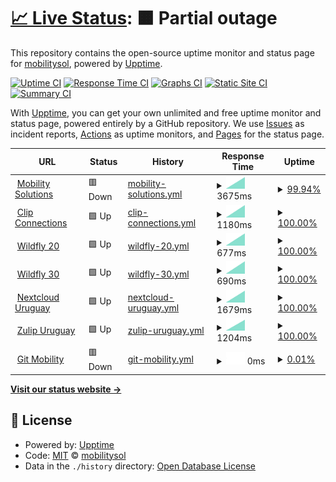# [📈 Live Status](https://mobilitysol.github.io/monitorweb): <!--live status--> **🟧 Partial outage**

This repository contains the open-source uptime monitor and status page for [mobilitysol](https://mobilitysol.github.io/monitorweb), powered by [Upptime](https://github.com/upptime/upptime).

[![Uptime CI](https://github.com/mobilitysol/monitorweb/workflows/Uptime%20CI/badge.svg)](https://github.com/mobilitysol/monitorweb/actions?query=workflow%3A%22Uptime+CI%22)
[![Response Time CI](https://github.com/mobilitysol/monitorweb/workflows/Response%20Time%20CI/badge.svg)](https://github.com/mobilitysol/monitorweb/actions?query=workflow%3A%22Response+Time+CI%22)
[![Graphs CI](https://github.com/mobilitysol/monitorweb/workflows/Graphs%20CI/badge.svg)](https://github.com/mobilitysol/monitorweb/actions?query=workflow%3A%22Graphs+CI%22)
[![Static Site CI](https://github.com/mobilitysol/monitorweb/workflows/Static%20Site%20CI/badge.svg)](https://github.com/mobilitysol/monitorweb/actions?query=workflow%3A%22Static+Site+CI%22)
[![Summary CI](https://github.com/mobilitysol/monitorweb/workflows/Summary%20CI/badge.svg)](https://github.com/mobilitysol/monitorweb/actions?query=workflow%3A%22Summary+CI%22)

With [Upptime](https://upptime.js.org), you can get your own unlimited and free uptime monitor and status page, powered entirely by a GitHub repository. We use [Issues](https://github.com/mobilitysol/monitorweb/issues) as incident reports, [Actions](https://github.com/mobilitysol/monitorweb/actions) as uptime monitors, and [Pages](https://mobilitysol.github.io/monitorweb) for the status page.

<!--start: status pages-->
<!-- This summary is generated by Upptime (https://github.com/upptime/upptime) -->
<!-- Do not edit this manually, your changes will be overwritten -->
<!-- prettier-ignore -->
| URL | Status | History | Response Time | Uptime |
| --- | ------ | ------- | ------------- | ------ |
| <img alt="" src="https://favicons.githubusercontent.com/mobilitysol.com" height="13"> [Mobility Solutions](https://mobilitysol.com) | 🟥 Down | [mobility-solutions.yml](https://github.com/mobilitysol/monitorweb/commits/HEAD/history/mobility-solutions.yml) | <details><summary><img alt="Response time graph" src="./graphs/mobility-solutions/response-time-week.png" height="20"> 3675ms</summary><br><a href="https://mobilitysol.github.io/monitorweb/history/mobility-solutions"><img alt="Response time 3675" src="https://img.shields.io/endpoint?url=https%3A%2F%2Fraw.githubusercontent.com%2Fmobilitysol%2Fmonitorweb%2FHEAD%2Fapi%2Fmobility-solutions%2Fresponse-time.json"></a><br><a href="https://mobilitysol.github.io/monitorweb/history/mobility-solutions"><img alt="24-hour response time 3675" src="https://img.shields.io/endpoint?url=https%3A%2F%2Fraw.githubusercontent.com%2Fmobilitysol%2Fmonitorweb%2FHEAD%2Fapi%2Fmobility-solutions%2Fresponse-time-day.json"></a><br><a href="https://mobilitysol.github.io/monitorweb/history/mobility-solutions"><img alt="7-day response time 3675" src="https://img.shields.io/endpoint?url=https%3A%2F%2Fraw.githubusercontent.com%2Fmobilitysol%2Fmonitorweb%2FHEAD%2Fapi%2Fmobility-solutions%2Fresponse-time-week.json"></a><br><a href="https://mobilitysol.github.io/monitorweb/history/mobility-solutions"><img alt="30-day response time 3675" src="https://img.shields.io/endpoint?url=https%3A%2F%2Fraw.githubusercontent.com%2Fmobilitysol%2Fmonitorweb%2FHEAD%2Fapi%2Fmobility-solutions%2Fresponse-time-month.json"></a><br><a href="https://mobilitysol.github.io/monitorweb/history/mobility-solutions"><img alt="1-year response time 3675" src="https://img.shields.io/endpoint?url=https%3A%2F%2Fraw.githubusercontent.com%2Fmobilitysol%2Fmonitorweb%2FHEAD%2Fapi%2Fmobility-solutions%2Fresponse-time-year.json"></a></details> | <details><summary><a href="https://mobilitysol.github.io/monitorweb/history/mobility-solutions">99.94%</a></summary><a href="https://mobilitysol.github.io/monitorweb/history/mobility-solutions"><img alt="All-time uptime 99.94%" src="https://img.shields.io/endpoint?url=https%3A%2F%2Fraw.githubusercontent.com%2Fmobilitysol%2Fmonitorweb%2FHEAD%2Fapi%2Fmobility-solutions%2Fuptime.json"></a><br><a href="https://mobilitysol.github.io/monitorweb/history/mobility-solutions"><img alt="24-hour uptime 99.94%" src="https://img.shields.io/endpoint?url=https%3A%2F%2Fraw.githubusercontent.com%2Fmobilitysol%2Fmonitorweb%2FHEAD%2Fapi%2Fmobility-solutions%2Fuptime-day.json"></a><br><a href="https://mobilitysol.github.io/monitorweb/history/mobility-solutions"><img alt="7-day uptime 99.94%" src="https://img.shields.io/endpoint?url=https%3A%2F%2Fraw.githubusercontent.com%2Fmobilitysol%2Fmonitorweb%2FHEAD%2Fapi%2Fmobility-solutions%2Fuptime-week.json"></a><br><a href="https://mobilitysol.github.io/monitorweb/history/mobility-solutions"><img alt="30-day uptime 99.94%" src="https://img.shields.io/endpoint?url=https%3A%2F%2Fraw.githubusercontent.com%2Fmobilitysol%2Fmonitorweb%2FHEAD%2Fapi%2Fmobility-solutions%2Fuptime-month.json"></a><br><a href="https://mobilitysol.github.io/monitorweb/history/mobility-solutions"><img alt="1-year uptime 99.94%" src="https://img.shields.io/endpoint?url=https%3A%2F%2Fraw.githubusercontent.com%2Fmobilitysol%2Fmonitorweb%2FHEAD%2Fapi%2Fmobility-solutions%2Fuptime-year.json"></a></details>
| <img alt="" src="https://favicons.githubusercontent.com/www.interclip.com" height="13"> [Clip Connections](https://www.interclip.com) | 🟩 Up | [clip-connections.yml](https://github.com/mobilitysol/monitorweb/commits/HEAD/history/clip-connections.yml) | <details><summary><img alt="Response time graph" src="./graphs/clip-connections/response-time-week.png" height="20"> 1180ms</summary><br><a href="https://mobilitysol.github.io/monitorweb/history/clip-connections"><img alt="Response time 1180" src="https://img.shields.io/endpoint?url=https%3A%2F%2Fraw.githubusercontent.com%2Fmobilitysol%2Fmonitorweb%2FHEAD%2Fapi%2Fclip-connections%2Fresponse-time.json"></a><br><a href="https://mobilitysol.github.io/monitorweb/history/clip-connections"><img alt="24-hour response time 1180" src="https://img.shields.io/endpoint?url=https%3A%2F%2Fraw.githubusercontent.com%2Fmobilitysol%2Fmonitorweb%2FHEAD%2Fapi%2Fclip-connections%2Fresponse-time-day.json"></a><br><a href="https://mobilitysol.github.io/monitorweb/history/clip-connections"><img alt="7-day response time 1180" src="https://img.shields.io/endpoint?url=https%3A%2F%2Fraw.githubusercontent.com%2Fmobilitysol%2Fmonitorweb%2FHEAD%2Fapi%2Fclip-connections%2Fresponse-time-week.json"></a><br><a href="https://mobilitysol.github.io/monitorweb/history/clip-connections"><img alt="30-day response time 1180" src="https://img.shields.io/endpoint?url=https%3A%2F%2Fraw.githubusercontent.com%2Fmobilitysol%2Fmonitorweb%2FHEAD%2Fapi%2Fclip-connections%2Fresponse-time-month.json"></a><br><a href="https://mobilitysol.github.io/monitorweb/history/clip-connections"><img alt="1-year response time 1180" src="https://img.shields.io/endpoint?url=https%3A%2F%2Fraw.githubusercontent.com%2Fmobilitysol%2Fmonitorweb%2FHEAD%2Fapi%2Fclip-connections%2Fresponse-time-year.json"></a></details> | <details><summary><a href="https://mobilitysol.github.io/monitorweb/history/clip-connections">100.00%</a></summary><a href="https://mobilitysol.github.io/monitorweb/history/clip-connections"><img alt="All-time uptime 100.00%" src="https://img.shields.io/endpoint?url=https%3A%2F%2Fraw.githubusercontent.com%2Fmobilitysol%2Fmonitorweb%2FHEAD%2Fapi%2Fclip-connections%2Fuptime.json"></a><br><a href="https://mobilitysol.github.io/monitorweb/history/clip-connections"><img alt="24-hour uptime 100.00%" src="https://img.shields.io/endpoint?url=https%3A%2F%2Fraw.githubusercontent.com%2Fmobilitysol%2Fmonitorweb%2FHEAD%2Fapi%2Fclip-connections%2Fuptime-day.json"></a><br><a href="https://mobilitysol.github.io/monitorweb/history/clip-connections"><img alt="7-day uptime 100.00%" src="https://img.shields.io/endpoint?url=https%3A%2F%2Fraw.githubusercontent.com%2Fmobilitysol%2Fmonitorweb%2FHEAD%2Fapi%2Fclip-connections%2Fuptime-week.json"></a><br><a href="https://mobilitysol.github.io/monitorweb/history/clip-connections"><img alt="30-day uptime 100.00%" src="https://img.shields.io/endpoint?url=https%3A%2F%2Fraw.githubusercontent.com%2Fmobilitysol%2Fmonitorweb%2FHEAD%2Fapi%2Fclip-connections%2Fuptime-month.json"></a><br><a href="https://mobilitysol.github.io/monitorweb/history/clip-connections"><img alt="1-year uptime 100.00%" src="https://img.shields.io/endpoint?url=https%3A%2F%2Fraw.githubusercontent.com%2Fmobilitysol%2Fmonitorweb%2FHEAD%2Fapi%2Fclip-connections%2Fuptime-year.json"></a></details>
| <img alt="" src="https://favicons.githubusercontent.com/mobilitysol.com" height="13"> [Wildfly 20](https://mobilitysol.com:20443) | 🟩 Up | [wildfly-20.yml](https://github.com/mobilitysol/monitorweb/commits/HEAD/history/wildfly-20.yml) | <details><summary><img alt="Response time graph" src="./graphs/wildfly-20/response-time-week.png" height="20"> 677ms</summary><br><a href="https://mobilitysol.github.io/monitorweb/history/wildfly-20"><img alt="Response time 677" src="https://img.shields.io/endpoint?url=https%3A%2F%2Fraw.githubusercontent.com%2Fmobilitysol%2Fmonitorweb%2FHEAD%2Fapi%2Fwildfly-20%2Fresponse-time.json"></a><br><a href="https://mobilitysol.github.io/monitorweb/history/wildfly-20"><img alt="24-hour response time 677" src="https://img.shields.io/endpoint?url=https%3A%2F%2Fraw.githubusercontent.com%2Fmobilitysol%2Fmonitorweb%2FHEAD%2Fapi%2Fwildfly-20%2Fresponse-time-day.json"></a><br><a href="https://mobilitysol.github.io/monitorweb/history/wildfly-20"><img alt="7-day response time 677" src="https://img.shields.io/endpoint?url=https%3A%2F%2Fraw.githubusercontent.com%2Fmobilitysol%2Fmonitorweb%2FHEAD%2Fapi%2Fwildfly-20%2Fresponse-time-week.json"></a><br><a href="https://mobilitysol.github.io/monitorweb/history/wildfly-20"><img alt="30-day response time 677" src="https://img.shields.io/endpoint?url=https%3A%2F%2Fraw.githubusercontent.com%2Fmobilitysol%2Fmonitorweb%2FHEAD%2Fapi%2Fwildfly-20%2Fresponse-time-month.json"></a><br><a href="https://mobilitysol.github.io/monitorweb/history/wildfly-20"><img alt="1-year response time 677" src="https://img.shields.io/endpoint?url=https%3A%2F%2Fraw.githubusercontent.com%2Fmobilitysol%2Fmonitorweb%2FHEAD%2Fapi%2Fwildfly-20%2Fresponse-time-year.json"></a></details> | <details><summary><a href="https://mobilitysol.github.io/monitorweb/history/wildfly-20">100.00%</a></summary><a href="https://mobilitysol.github.io/monitorweb/history/wildfly-20"><img alt="All-time uptime 100.00%" src="https://img.shields.io/endpoint?url=https%3A%2F%2Fraw.githubusercontent.com%2Fmobilitysol%2Fmonitorweb%2FHEAD%2Fapi%2Fwildfly-20%2Fuptime.json"></a><br><a href="https://mobilitysol.github.io/monitorweb/history/wildfly-20"><img alt="24-hour uptime 100.00%" src="https://img.shields.io/endpoint?url=https%3A%2F%2Fraw.githubusercontent.com%2Fmobilitysol%2Fmonitorweb%2FHEAD%2Fapi%2Fwildfly-20%2Fuptime-day.json"></a><br><a href="https://mobilitysol.github.io/monitorweb/history/wildfly-20"><img alt="7-day uptime 100.00%" src="https://img.shields.io/endpoint?url=https%3A%2F%2Fraw.githubusercontent.com%2Fmobilitysol%2Fmonitorweb%2FHEAD%2Fapi%2Fwildfly-20%2Fuptime-week.json"></a><br><a href="https://mobilitysol.github.io/monitorweb/history/wildfly-20"><img alt="30-day uptime 100.00%" src="https://img.shields.io/endpoint?url=https%3A%2F%2Fraw.githubusercontent.com%2Fmobilitysol%2Fmonitorweb%2FHEAD%2Fapi%2Fwildfly-20%2Fuptime-month.json"></a><br><a href="https://mobilitysol.github.io/monitorweb/history/wildfly-20"><img alt="1-year uptime 100.00%" src="https://img.shields.io/endpoint?url=https%3A%2F%2Fraw.githubusercontent.com%2Fmobilitysol%2Fmonitorweb%2FHEAD%2Fapi%2Fwildfly-20%2Fuptime-year.json"></a></details>
| <img alt="" src="https://favicons.githubusercontent.com/mobilitysol.com" height="13"> [Wildfly 30](https://mobilitysol.com:30443) | 🟩 Up | [wildfly-30.yml](https://github.com/mobilitysol/monitorweb/commits/HEAD/history/wildfly-30.yml) | <details><summary><img alt="Response time graph" src="./graphs/wildfly-30/response-time-week.png" height="20"> 690ms</summary><br><a href="https://mobilitysol.github.io/monitorweb/history/wildfly-30"><img alt="Response time 690" src="https://img.shields.io/endpoint?url=https%3A%2F%2Fraw.githubusercontent.com%2Fmobilitysol%2Fmonitorweb%2FHEAD%2Fapi%2Fwildfly-30%2Fresponse-time.json"></a><br><a href="https://mobilitysol.github.io/monitorweb/history/wildfly-30"><img alt="24-hour response time 690" src="https://img.shields.io/endpoint?url=https%3A%2F%2Fraw.githubusercontent.com%2Fmobilitysol%2Fmonitorweb%2FHEAD%2Fapi%2Fwildfly-30%2Fresponse-time-day.json"></a><br><a href="https://mobilitysol.github.io/monitorweb/history/wildfly-30"><img alt="7-day response time 690" src="https://img.shields.io/endpoint?url=https%3A%2F%2Fraw.githubusercontent.com%2Fmobilitysol%2Fmonitorweb%2FHEAD%2Fapi%2Fwildfly-30%2Fresponse-time-week.json"></a><br><a href="https://mobilitysol.github.io/monitorweb/history/wildfly-30"><img alt="30-day response time 690" src="https://img.shields.io/endpoint?url=https%3A%2F%2Fraw.githubusercontent.com%2Fmobilitysol%2Fmonitorweb%2FHEAD%2Fapi%2Fwildfly-30%2Fresponse-time-month.json"></a><br><a href="https://mobilitysol.github.io/monitorweb/history/wildfly-30"><img alt="1-year response time 690" src="https://img.shields.io/endpoint?url=https%3A%2F%2Fraw.githubusercontent.com%2Fmobilitysol%2Fmonitorweb%2FHEAD%2Fapi%2Fwildfly-30%2Fresponse-time-year.json"></a></details> | <details><summary><a href="https://mobilitysol.github.io/monitorweb/history/wildfly-30">100.00%</a></summary><a href="https://mobilitysol.github.io/monitorweb/history/wildfly-30"><img alt="All-time uptime 100.00%" src="https://img.shields.io/endpoint?url=https%3A%2F%2Fraw.githubusercontent.com%2Fmobilitysol%2Fmonitorweb%2FHEAD%2Fapi%2Fwildfly-30%2Fuptime.json"></a><br><a href="https://mobilitysol.github.io/monitorweb/history/wildfly-30"><img alt="24-hour uptime 100.00%" src="https://img.shields.io/endpoint?url=https%3A%2F%2Fraw.githubusercontent.com%2Fmobilitysol%2Fmonitorweb%2FHEAD%2Fapi%2Fwildfly-30%2Fuptime-day.json"></a><br><a href="https://mobilitysol.github.io/monitorweb/history/wildfly-30"><img alt="7-day uptime 100.00%" src="https://img.shields.io/endpoint?url=https%3A%2F%2Fraw.githubusercontent.com%2Fmobilitysol%2Fmonitorweb%2FHEAD%2Fapi%2Fwildfly-30%2Fuptime-week.json"></a><br><a href="https://mobilitysol.github.io/monitorweb/history/wildfly-30"><img alt="30-day uptime 100.00%" src="https://img.shields.io/endpoint?url=https%3A%2F%2Fraw.githubusercontent.com%2Fmobilitysol%2Fmonitorweb%2FHEAD%2Fapi%2Fwildfly-30%2Fuptime-month.json"></a><br><a href="https://mobilitysol.github.io/monitorweb/history/wildfly-30"><img alt="1-year uptime 100.00%" src="https://img.shields.io/endpoint?url=https%3A%2F%2Fraw.githubusercontent.com%2Fmobilitysol%2Fmonitorweb%2FHEAD%2Fapi%2Fwildfly-30%2Fuptime-year.json"></a></details>
| <img alt="" src="https://favicons.githubusercontent.com/clip.interclip.com" height="13"> [Nextcloud Uruguay](https://clip.interclip.com/nextcloud) | 🟩 Up | [nextcloud-uruguay.yml](https://github.com/mobilitysol/monitorweb/commits/HEAD/history/nextcloud-uruguay.yml) | <details><summary><img alt="Response time graph" src="./graphs/nextcloud-uruguay/response-time-week.png" height="20"> 1679ms</summary><br><a href="https://mobilitysol.github.io/monitorweb/history/nextcloud-uruguay"><img alt="Response time 1679" src="https://img.shields.io/endpoint?url=https%3A%2F%2Fraw.githubusercontent.com%2Fmobilitysol%2Fmonitorweb%2FHEAD%2Fapi%2Fnextcloud-uruguay%2Fresponse-time.json"></a><br><a href="https://mobilitysol.github.io/monitorweb/history/nextcloud-uruguay"><img alt="24-hour response time 1679" src="https://img.shields.io/endpoint?url=https%3A%2F%2Fraw.githubusercontent.com%2Fmobilitysol%2Fmonitorweb%2FHEAD%2Fapi%2Fnextcloud-uruguay%2Fresponse-time-day.json"></a><br><a href="https://mobilitysol.github.io/monitorweb/history/nextcloud-uruguay"><img alt="7-day response time 1679" src="https://img.shields.io/endpoint?url=https%3A%2F%2Fraw.githubusercontent.com%2Fmobilitysol%2Fmonitorweb%2FHEAD%2Fapi%2Fnextcloud-uruguay%2Fresponse-time-week.json"></a><br><a href="https://mobilitysol.github.io/monitorweb/history/nextcloud-uruguay"><img alt="30-day response time 1679" src="https://img.shields.io/endpoint?url=https%3A%2F%2Fraw.githubusercontent.com%2Fmobilitysol%2Fmonitorweb%2FHEAD%2Fapi%2Fnextcloud-uruguay%2Fresponse-time-month.json"></a><br><a href="https://mobilitysol.github.io/monitorweb/history/nextcloud-uruguay"><img alt="1-year response time 1679" src="https://img.shields.io/endpoint?url=https%3A%2F%2Fraw.githubusercontent.com%2Fmobilitysol%2Fmonitorweb%2FHEAD%2Fapi%2Fnextcloud-uruguay%2Fresponse-time-year.json"></a></details> | <details><summary><a href="https://mobilitysol.github.io/monitorweb/history/nextcloud-uruguay">100.00%</a></summary><a href="https://mobilitysol.github.io/monitorweb/history/nextcloud-uruguay"><img alt="All-time uptime 100.00%" src="https://img.shields.io/endpoint?url=https%3A%2F%2Fraw.githubusercontent.com%2Fmobilitysol%2Fmonitorweb%2FHEAD%2Fapi%2Fnextcloud-uruguay%2Fuptime.json"></a><br><a href="https://mobilitysol.github.io/monitorweb/history/nextcloud-uruguay"><img alt="24-hour uptime 100.00%" src="https://img.shields.io/endpoint?url=https%3A%2F%2Fraw.githubusercontent.com%2Fmobilitysol%2Fmonitorweb%2FHEAD%2Fapi%2Fnextcloud-uruguay%2Fuptime-day.json"></a><br><a href="https://mobilitysol.github.io/monitorweb/history/nextcloud-uruguay"><img alt="7-day uptime 100.00%" src="https://img.shields.io/endpoint?url=https%3A%2F%2Fraw.githubusercontent.com%2Fmobilitysol%2Fmonitorweb%2FHEAD%2Fapi%2Fnextcloud-uruguay%2Fuptime-week.json"></a><br><a href="https://mobilitysol.github.io/monitorweb/history/nextcloud-uruguay"><img alt="30-day uptime 100.00%" src="https://img.shields.io/endpoint?url=https%3A%2F%2Fraw.githubusercontent.com%2Fmobilitysol%2Fmonitorweb%2FHEAD%2Fapi%2Fnextcloud-uruguay%2Fuptime-month.json"></a><br><a href="https://mobilitysol.github.io/monitorweb/history/nextcloud-uruguay"><img alt="1-year uptime 100.00%" src="https://img.shields.io/endpoint?url=https%3A%2F%2Fraw.githubusercontent.com%2Fmobilitysol%2Fmonitorweb%2FHEAD%2Fapi%2Fnextcloud-uruguay%2Fuptime-year.json"></a></details>
| <img alt="" src="https://favicons.githubusercontent.com/zulip.mobilitysol.com" height="13"> [Zulip Uruguay](https://zulip.mobilitysol.com:2443/) | 🟩 Up | [zulip-uruguay.yml](https://github.com/mobilitysol/monitorweb/commits/HEAD/history/zulip-uruguay.yml) | <details><summary><img alt="Response time graph" src="./graphs/zulip-uruguay/response-time-week.png" height="20"> 1204ms</summary><br><a href="https://mobilitysol.github.io/monitorweb/history/zulip-uruguay"><img alt="Response time 1204" src="https://img.shields.io/endpoint?url=https%3A%2F%2Fraw.githubusercontent.com%2Fmobilitysol%2Fmonitorweb%2FHEAD%2Fapi%2Fzulip-uruguay%2Fresponse-time.json"></a><br><a href="https://mobilitysol.github.io/monitorweb/history/zulip-uruguay"><img alt="24-hour response time 1204" src="https://img.shields.io/endpoint?url=https%3A%2F%2Fraw.githubusercontent.com%2Fmobilitysol%2Fmonitorweb%2FHEAD%2Fapi%2Fzulip-uruguay%2Fresponse-time-day.json"></a><br><a href="https://mobilitysol.github.io/monitorweb/history/zulip-uruguay"><img alt="7-day response time 1204" src="https://img.shields.io/endpoint?url=https%3A%2F%2Fraw.githubusercontent.com%2Fmobilitysol%2Fmonitorweb%2FHEAD%2Fapi%2Fzulip-uruguay%2Fresponse-time-week.json"></a><br><a href="https://mobilitysol.github.io/monitorweb/history/zulip-uruguay"><img alt="30-day response time 1204" src="https://img.shields.io/endpoint?url=https%3A%2F%2Fraw.githubusercontent.com%2Fmobilitysol%2Fmonitorweb%2FHEAD%2Fapi%2Fzulip-uruguay%2Fresponse-time-month.json"></a><br><a href="https://mobilitysol.github.io/monitorweb/history/zulip-uruguay"><img alt="1-year response time 1204" src="https://img.shields.io/endpoint?url=https%3A%2F%2Fraw.githubusercontent.com%2Fmobilitysol%2Fmonitorweb%2FHEAD%2Fapi%2Fzulip-uruguay%2Fresponse-time-year.json"></a></details> | <details><summary><a href="https://mobilitysol.github.io/monitorweb/history/zulip-uruguay">100.00%</a></summary><a href="https://mobilitysol.github.io/monitorweb/history/zulip-uruguay"><img alt="All-time uptime 100.00%" src="https://img.shields.io/endpoint?url=https%3A%2F%2Fraw.githubusercontent.com%2Fmobilitysol%2Fmonitorweb%2FHEAD%2Fapi%2Fzulip-uruguay%2Fuptime.json"></a><br><a href="https://mobilitysol.github.io/monitorweb/history/zulip-uruguay"><img alt="24-hour uptime 100.00%" src="https://img.shields.io/endpoint?url=https%3A%2F%2Fraw.githubusercontent.com%2Fmobilitysol%2Fmonitorweb%2FHEAD%2Fapi%2Fzulip-uruguay%2Fuptime-day.json"></a><br><a href="https://mobilitysol.github.io/monitorweb/history/zulip-uruguay"><img alt="7-day uptime 100.00%" src="https://img.shields.io/endpoint?url=https%3A%2F%2Fraw.githubusercontent.com%2Fmobilitysol%2Fmonitorweb%2FHEAD%2Fapi%2Fzulip-uruguay%2Fuptime-week.json"></a><br><a href="https://mobilitysol.github.io/monitorweb/history/zulip-uruguay"><img alt="30-day uptime 100.00%" src="https://img.shields.io/endpoint?url=https%3A%2F%2Fraw.githubusercontent.com%2Fmobilitysol%2Fmonitorweb%2FHEAD%2Fapi%2Fzulip-uruguay%2Fuptime-month.json"></a><br><a href="https://mobilitysol.github.io/monitorweb/history/zulip-uruguay"><img alt="1-year uptime 100.00%" src="https://img.shields.io/endpoint?url=https%3A%2F%2Fraw.githubusercontent.com%2Fmobilitysol%2Fmonitorweb%2FHEAD%2Fapi%2Fzulip-uruguay%2Fuptime-year.json"></a></details>
| <img alt="" src="https://favicons.githubusercontent.com/git.mobilitysol.com" height="13"> [Git Mobility](https://git.mobilitysol.com) | 🟥 Down | [git-mobility.yml](https://github.com/mobilitysol/monitorweb/commits/HEAD/history/git-mobility.yml) | <details><summary><img alt="Response time graph" src="./graphs/git-mobility/response-time-week.png" height="20"> 0ms</summary><br><a href="https://mobilitysol.github.io/monitorweb/history/git-mobility"><img alt="Response time 0" src="https://img.shields.io/endpoint?url=https%3A%2F%2Fraw.githubusercontent.com%2Fmobilitysol%2Fmonitorweb%2FHEAD%2Fapi%2Fgit-mobility%2Fresponse-time.json"></a><br><a href="https://mobilitysol.github.io/monitorweb/history/git-mobility"><img alt="24-hour response time 0" src="https://img.shields.io/endpoint?url=https%3A%2F%2Fraw.githubusercontent.com%2Fmobilitysol%2Fmonitorweb%2FHEAD%2Fapi%2Fgit-mobility%2Fresponse-time-day.json"></a><br><a href="https://mobilitysol.github.io/monitorweb/history/git-mobility"><img alt="7-day response time 0" src="https://img.shields.io/endpoint?url=https%3A%2F%2Fraw.githubusercontent.com%2Fmobilitysol%2Fmonitorweb%2FHEAD%2Fapi%2Fgit-mobility%2Fresponse-time-week.json"></a><br><a href="https://mobilitysol.github.io/monitorweb/history/git-mobility"><img alt="30-day response time 0" src="https://img.shields.io/endpoint?url=https%3A%2F%2Fraw.githubusercontent.com%2Fmobilitysol%2Fmonitorweb%2FHEAD%2Fapi%2Fgit-mobility%2Fresponse-time-month.json"></a><br><a href="https://mobilitysol.github.io/monitorweb/history/git-mobility"><img alt="1-year response time 0" src="https://img.shields.io/endpoint?url=https%3A%2F%2Fraw.githubusercontent.com%2Fmobilitysol%2Fmonitorweb%2FHEAD%2Fapi%2Fgit-mobility%2Fresponse-time-year.json"></a></details> | <details><summary><a href="https://mobilitysol.github.io/monitorweb/history/git-mobility">0.01%</a></summary><a href="https://mobilitysol.github.io/monitorweb/history/git-mobility"><img alt="All-time uptime 0.01%" src="https://img.shields.io/endpoint?url=https%3A%2F%2Fraw.githubusercontent.com%2Fmobilitysol%2Fmonitorweb%2FHEAD%2Fapi%2Fgit-mobility%2Fuptime.json"></a><br><a href="https://mobilitysol.github.io/monitorweb/history/git-mobility"><img alt="24-hour uptime 0.01%" src="https://img.shields.io/endpoint?url=https%3A%2F%2Fraw.githubusercontent.com%2Fmobilitysol%2Fmonitorweb%2FHEAD%2Fapi%2Fgit-mobility%2Fuptime-day.json"></a><br><a href="https://mobilitysol.github.io/monitorweb/history/git-mobility"><img alt="7-day uptime 0.01%" src="https://img.shields.io/endpoint?url=https%3A%2F%2Fraw.githubusercontent.com%2Fmobilitysol%2Fmonitorweb%2FHEAD%2Fapi%2Fgit-mobility%2Fuptime-week.json"></a><br><a href="https://mobilitysol.github.io/monitorweb/history/git-mobility"><img alt="30-day uptime 0.01%" src="https://img.shields.io/endpoint?url=https%3A%2F%2Fraw.githubusercontent.com%2Fmobilitysol%2Fmonitorweb%2FHEAD%2Fapi%2Fgit-mobility%2Fuptime-month.json"></a><br><a href="https://mobilitysol.github.io/monitorweb/history/git-mobility"><img alt="1-year uptime 0.01%" src="https://img.shields.io/endpoint?url=https%3A%2F%2Fraw.githubusercontent.com%2Fmobilitysol%2Fmonitorweb%2FHEAD%2Fapi%2Fgit-mobility%2Fuptime-year.json"></a></details>

<!--end: status pages-->

[**Visit our status website →**](https://mobilitysol.github.io/monitorweb)

## 📄 License

- Powered by: [Upptime](https://github.com/upptime/upptime)
- Code: [MIT](./LICENSE) © [mobilitysol](https://mobilitysol.github.io/monitorweb)
- Data in the `./history` directory: [Open Database License](https://opendatacommons.org/licenses/odbl/1-0/)
